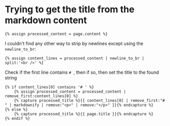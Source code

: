 # Trying to get the title from the markdown content

    {% assign processed_content = page.content %}

I couldn't find any other way to strip by newlines except using the `newline_to_br`:

    {% assign content_lines = processed_content | newline_to_br | split:'<br />' %}

Check if the first line contains `# `, then if so, then set the title to the found string

    {% if content_lines[0] contains '# ' %}
        {% assign processed_content = processed_content | remove_first:content_lines[0] %}
        {% capture processed_title %}{{ content_lines[0] | remove_first:"# " | markdownify | remove:"<p>" | remove:"</p>" }}{% endcapture %}
    {% else %}
        {% capture processed_title %}{{ page.title }}{% endcapture %}
    {% endif %}
